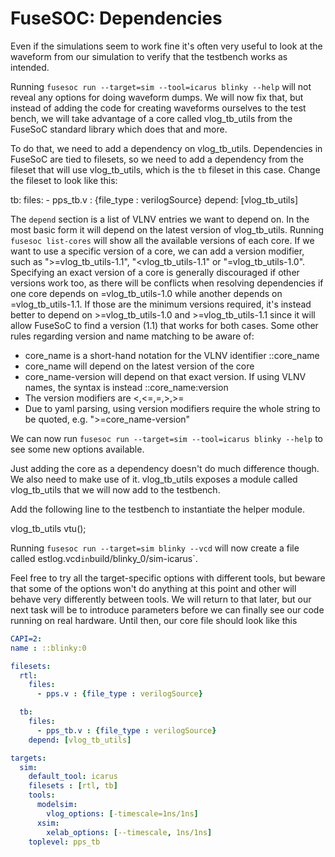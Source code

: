 # FuseSOC: Dependencies

Even if the simulations seem to work fine it's often very useful to look at the waveform from our simulation to verify that the testbench works as intended.

Running `fusesoc run --target=sim --tool=icarus blinky --help` will not reveal any options for doing waveform dumps. We will now fix that, but instead of adding the code for creating waveforms ourselves to the test bench, we will take advantage of a core called vlog_tb_utils from the FuseSoC standard library which does that and more.

To do that, we need to add a dependency on vlog_tb_utils. Dependencies in FuseSoC are tied to filesets, so we need to add a dependency from the fileset that will use vlog_tb_utils, which is the `tb` fileset in this case. Change the fileset to look like this:

  tb:
    files:
      - pps_tb.v : {file_type : verilogSource}
    depend: [vlog_tb_utils]

The `depend` section is a list of VLNV entries we want to depend on. In the most basic form it will depend on the latest version of vlog_tb_utils. Running `fusesoc list-cores` will show all the available versions of each core. If we want to use a specific version of a core, we can add a version modifier, such as ">=vlog_tb_utils-1.1", "<vlog_tb_utils-1.1" or "=vlog_tb_utils-1.0". Specifying an exact version of a core is generally discouraged if other versions work too, as there will be conflicts when resolving dependencies if one core depends on =vlog_tb_utils-1.0 while another depends on =vlog_tb_utils-1.1. If those are the minimum versions required, it's instead better to depend on >=vlog_tb_utils-1.0 and >=vlog_tb_utils-1.1 since it will allow FuseSoC to find a version (1.1) that works for both cases. Some other rules regarding version and name matching to be aware of:

* core_name is a short-hand notation for the VLNV identifier ::core_name
* core_name will depend on the latest version of the core
* core_name-version will depend on that exact version. If using VLNV names, the syntax is instead ::core_name:version
* The version modifiers are <,<=,=,>,>=
* Due to yaml parsing, using version modifiers require the whole string to be quoted, e.g. ">=core_name-version"

We can now run `fusesoc run --target=sim --tool=icarus blinky --help` to see some new options available.

Just adding the core as a dependency doesn't do much difference though. We also need to make use of it. vlog_tb_utils exposes a module called vlog_tb_utils that we will now add to the testbench.

Add the following line to the testbench to instantiate the helper module.

   vlog_tb_utils vtu();

Running `fusesoc run --target=sim blinky --vcd` will now create a file called estlog.vcd` in `build/blinky_0/sim-icarus`.

Feel free to try all the target-specific options with different tools, but beware that some of the options won't do anything at this point and other will behave very differently between tools. We will return to that later, but our next task will be to introduce parameters before we can finally see our code running on real hardware. Until then, our core file should look like this

```yaml
CAPI=2:
name : ::blinky:0

filesets:
  rtl:
    files:
      - pps.v : {file_type : verilogSource}

  tb:
    files:
      - pps_tb.v : {file_type : verilogSource}
    depend: [vlog_tb_utils]

targets:
  sim:
    default_tool: icarus
    filesets : [rtl, tb]
    tools:
      modelsim:
        vlog_options: [-timescale=1ns/1ns]
      xsim:
        xelab_options: [--timescale, 1ns/1ns]
    toplevel: pps_tb
```
